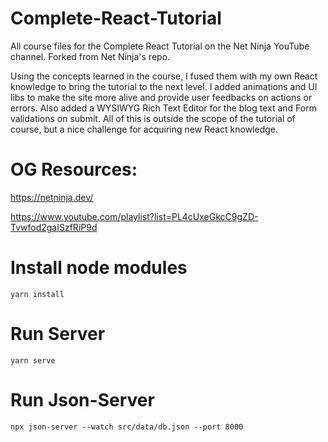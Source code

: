 # Complete-React-Tutorial

All course files for the Complete React Tutorial on the Net Ninja YouTube channel. Forked from Net Ninja's repo.

Using the concepts learned in the course, I fused them with my own React knowledge to bring the tutorial to the next level. I added animations and UI libs to make the site more alive and provide user feedbacks on actions or errors. Also added a WYSIWYG Rich Text Editor for the blog text and Form validations on submit. All of this is outside the scope of the tutorial of course, but a nice challenge for acquiring new React knowledge.

# OG Resources:

https://netninja.dev/

https://www.youtube.com/playlist?list=PL4cUxeGkcC9gZD-Tvwfod2gaISzfRiP9d

# Install node modules

`yarn install`

# Run Server

`yarn serve`

# Run Json-Server

`npx json-server --watch src/data/db.json --port 8000`
